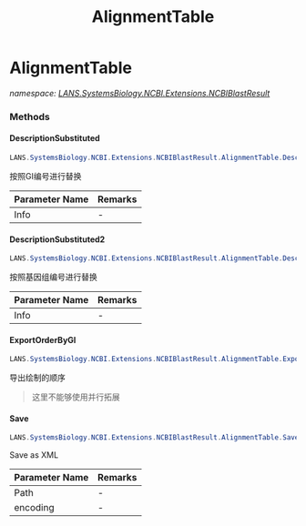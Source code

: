 ﻿---
title: AlignmentTable
---

# AlignmentTable
_namespace: [LANS.SystemsBiology.NCBI.Extensions.NCBIBlastResult](N-LANS.SystemsBiology.NCBI.Extensions.NCBIBlastResult.html)_





### Methods

#### DescriptionSubstituted
```csharp
LANS.SystemsBiology.NCBI.Extensions.NCBIBlastResult.AlignmentTable.DescriptionSubstituted(LANS.SystemsBiology.Assembly.NCBI.GenBank.CsvExports.gbEntryBrief[])
```
按照GI编号进行替换

|Parameter Name|Remarks|
|--------------|-------|
|Info|-|


#### DescriptionSubstituted2
```csharp
LANS.SystemsBiology.NCBI.Extensions.NCBIBlastResult.AlignmentTable.DescriptionSubstituted2(LANS.SystemsBiology.Assembly.NCBI.GenBank.CsvExports.gbEntryBrief[])
```
按照基因组编号进行替换

|Parameter Name|Remarks|
|--------------|-------|
|Info|-|


#### ExportOrderByGI
```csharp
LANS.SystemsBiology.NCBI.Extensions.NCBIBlastResult.AlignmentTable.ExportOrderByGI
```
导出绘制的顺序
> 这里不能够使用并行拓展

#### Save
```csharp
LANS.SystemsBiology.NCBI.Extensions.NCBIBlastResult.AlignmentTable.Save(System.String,System.Text.Encoding)
```
Save as XML

|Parameter Name|Remarks|
|--------------|-------|
|Path|-|
|encoding|-|




